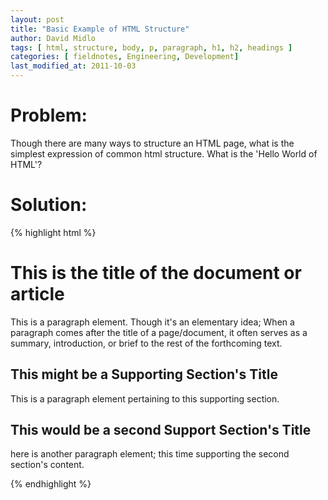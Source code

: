 ```yaml
---
layout: post
title: "Basic Example of HTML Structure"
author: David Midlo
tags: [ html, structure, body, p, paragraph, h1, h2, headings ]
categories: [ fieldnotes, Engineering, Development]
last_modified_at: 2011-10-03
---
```

# Problem:
Though there are many ways to structure an HTML page, what is the simplest expression of common html structure.  What is the 'Hello World of HTML'?

# Solution:
{% highlight html %}
<html>
<!-- The simplest expression of an html document's structure 
    is  made up of elements that are nested as parent, child, 
    & sibling to each other.-->
<!-- The root parent element of an html document is the <html> 
    element. -->
<!-- Though some elements are 'self-closing' elements, most HTML 
    elements require a closing or 'end' tag. The parent <html> 
    element along with its corresponding </html> closing tag are 
    an example of this. -->
    <body>
    <!-- to get to 'hello world'; after adding the <html> tag,
    a '<body></body>' tag is needed to provide a space to declare
    the content of the HTML document. -->
    <h1>This is the title of the document or article</h1>
    <!-- <h1> tags are used to describe the main heading.  Sub-
    headings through to <h1>-<h6> are available -->
        <p>
            This is a paragraph element.  Though it's an elementary idea;
            When a paragraph comes after the title of a page/document, it 
            often serves as a summary, introduction, or brief to the rest
            of the forthcoming text.
        </p>
        <h2>This might be a Supporting Section's Title</h2>
            <p>
                This is a paragraph element pertaining to this supporting
                section.
            </p>
        <h2>This would be a second Support Section's Title</h2>
            <p>
                here is another paragraph element; this time supporting
                the second section's content.
            </p>
    </body>  
</html>
{% endhighlight %}